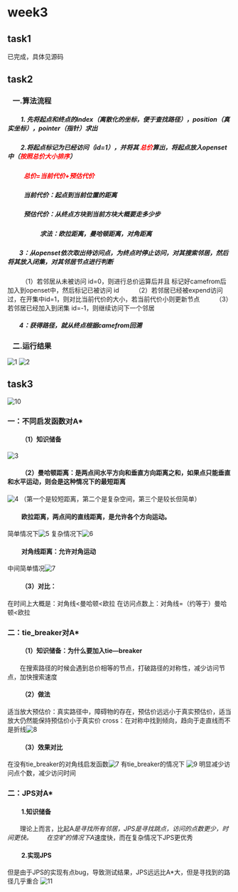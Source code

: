 # week3
## task1
已完成，具体见源码
## task2
 ### &nbsp;&nbsp;   一.算法流程
 ##### &nbsp;&nbsp; &nbsp; &nbsp; &nbsp; 1. 先将起点和终点的index（离散化的坐标，便于查找路径），position（真实坐标），pointer（指针）求出
  ##### &nbsp;&nbsp; &nbsp; &nbsp; &nbsp; 2.将起点标记为已经访问（id=1），并将其 <font color=Red>总价</font>算出，将起点放入openset中（<font color=Red>按照总价大小排序</font>）
   ##### &nbsp;&nbsp; &nbsp; &nbsp; &nbsp;&nbsp; &nbsp;<font color=Red>总价=当前代价+预估代价</font>
   ##### &nbsp;&nbsp; &nbsp; &nbsp; &nbsp;&nbsp; &nbsp;当前代价：起点到当前位置的距离
   ##### &nbsp;&nbsp; &nbsp; &nbsp; &nbsp;&nbsp; &nbsp;预估代价：从终点方块到当前方块大概要走多少步
   ##### &nbsp;&nbsp; &nbsp; &nbsp; &nbsp;&nbsp; &nbsp;&nbsp;&nbsp; &nbsp; &nbsp; &nbsp;&nbsp; &nbsp;求法：欧拉距离，曼哈顿距离，对角距离
##### &nbsp;&nbsp; &nbsp; &nbsp; &nbsp;3：从openset依次取出待访问点，为终点时停止访问，对其搜索邻居，然后将其放入闭集，对其邻居节点进行判断
 &emsp;&emsp; （1）若邻居从未被访问 id=0，则进行总价运算后并且 标记好camefrom后加入到openset中，然后标记已被访问 id
 &emsp;&emsp; （2）若邻居已经被expend访问过，在开集中id=1，则对比当前代价的大小，若当前代价小则更新节点
 &emsp;&emsp; （3）若邻居已经加入到闭集 id=-1，则继续访问下一个邻居
##### &nbsp;&nbsp; &nbsp; &nbsp; &nbsp;4：获得路径，就从终点根据camefrom回溯 
 ### &nbsp;&nbsp;   二.运行结果
![1](.\ros\1.png)
![2](.\ros\2.png)
## task3
![10](.\ros\10.png)
### 一：不同启发函数对A*
#### &emsp;&emsp; （1）知识储备
![3](.\ros\3.png)
#### &emsp;&emsp; （2）曼哈顿距离：是两点间水平方向和垂直方向距离之和，如果点只能垂直和水平运动，则会是这种情况下的最短距离
![4](.\ros\4.png) （第一个是较短距离，第二个是复杂空间，第三个是较长但简单）
#### &emsp;&emsp;    欧拉距离，两点间的直线距离，是允许各个方向运动。
简单情况下![5](.\ros\5.png)
复杂情况下![6](.\ros\6.png)
#### &emsp;&emsp;   对角线距离：允许对角运动
中间简单情况![7](.\ros\7.png)
#### &emsp;&emsp; （3）对比：
在时间上大概是：对角线<曼哈顿<欧拉
在访问点数上：对角线=（约等于）曼哈顿<欧拉
### 二：tie_breaker对A*
#### &emsp;&emsp; （1）知识储备：为什么要加入tie—breaker
&emsp;&emsp;在搜索路径的时候会遇到总价相等的节点，打破路径的对称性，减少访问节点，加快搜索速度
#### &emsp;&emsp; （2）做法
  适当放大预估价：真实路径中，障碍物的存在，预估价远远小于真实预估价，适当放大仍然能保持预估价小于真实价
  cross：在对称中找到倾向，趋向于走直线而不是折线![8](.\ros\8.png)
#### &emsp;&emsp; （3）效果对比

在没有tie_breaker的对角线启发函数![7](.\ros\7.png)
有tie_breaker的情况下
![9](.\ros\9.png)
明显减少访问点个数，减少访问时间
### 二：JPS对A*
#### &emsp;&emsp; 1.知识储备
 &emsp;&emsp;理论上而言，比起A*是寻找所有邻居，JPS是寻找跳点，访问的点数更少，时间更快。
 &emsp;&emsp;在空旷的情况下A*速度快，而在复杂情况下JPS更优秀
 #### &emsp;&emsp; 2.实现JPS
   但是由于JPS的实现有点bug，导致测试结果，JPS远远比A*大，但是寻找到的路径几乎重合
   ![11](.\ros\11.png)



